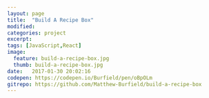 ```yaml
---
layout: page
title:  "Build A Recipe Box"
modified:
categories: project
excerpt:
tags: [JavaScript,React]
image: 
  feature: build-a-recipe-box.jpg
  thumb: build-a-recipe-box.jpg
date:   2017-01-30 20:02:16
codepen: https://codepen.io/Burfield/pen/oBpOLm
gitrepo: https://github.com/Matthew-Burfield/build-a-recipe-box
---
```


